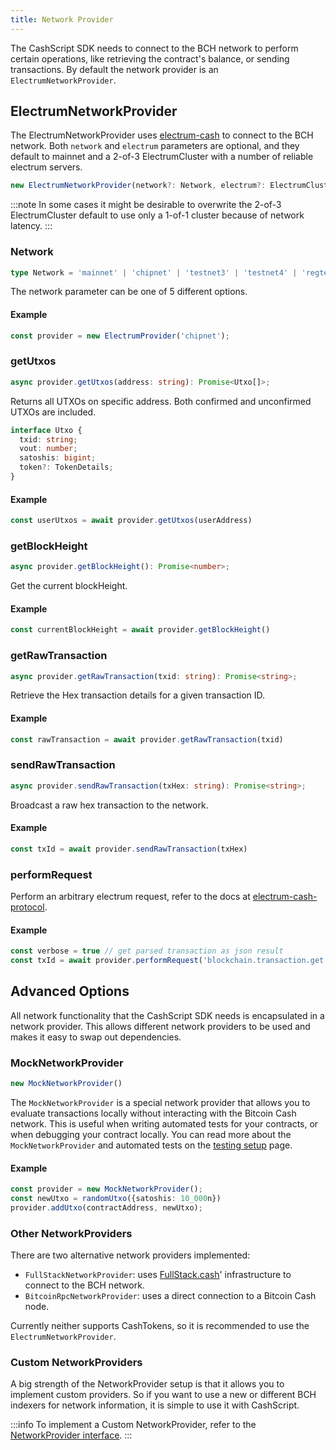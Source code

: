 ```yaml
---
title: Network Provider
---
```


The CashScript SDK needs to connect to the BCH network to perform certain operations, like retrieving the contract's balance, or sending transactions. By default the network provider is an `ElectrumNetworkProvider`.

## ElectrumNetworkProvider

The ElectrumNetworkProvider uses [electrum-cash][electrum-cash] to connect to the BCH network. Both `network` and `electrum` parameters are optional, and they default to mainnet and a 2-of-3 ElectrumCluster with a number of reliable electrum servers.

```ts
new ElectrumNetworkProvider(network?: Network, electrum?: ElectrumCluster)
```

:::note
In some cases it might be desirable to overwrite the 2-of-3 ElectrumCluster default to use only a 1-of-1 cluster because of network latency.
:::


### Network
```ts
type Network = 'mainnet' | 'chipnet' | 'testnet3' | 'testnet4' | 'regtest';
```

The network parameter can be one of 5 different options.

#### Example
```ts
const provider = new ElectrumProvider('chipnet');
```

### getUtxos
```ts
async provider.getUtxos(address: string): Promise<Utxo[]>;
```
Returns all UTXOs on specific address. Both confirmed and unconfirmed UTXOs are included.

```ts
interface Utxo {
  txid: string;
  vout: number;
  satoshis: bigint;
  token?: TokenDetails;
}
```

#### Example
```ts
const userUtxos = await provider.getUtxos(userAddress)
```

### getBlockHeight
```ts
async provider.getBlockHeight(): Promise<number>;
```
Get the current blockHeight.

#### Example
```ts
const currentBlockHeight = await provider.getBlockHeight()
```

### getRawTransaction
```ts
async provider.getRawTransaction(txid: string): Promise<string>;
```

Retrieve the Hex transaction details for a given transaction ID.

#### Example
```ts
const rawTransaction = await provider.getRawTransaction(txid)
```

### sendRawTransaction
```ts
async provider.sendRawTransaction(txHex: string): Promise<string>;
```
Broadcast a raw hex transaction to the network.

#### Example
```ts
const txId = await provider.sendRawTransaction(txHex)
```

### performRequest

Perform an arbitrary electrum request, refer to the docs at [electrum-cash-protocol](https://electrum-cash-protocol.readthedocs.io/en/latest/).

#### Example
```ts
const verbose = true // get parsed transaction as json result
const txId = await provider.performRequest('blockchain.transaction.get', txid, verbose)
```

## Advanced Options

All network functionality that the CashScript SDK needs is encapsulated in a network provider. This allows different network providers to be used and makes it easy to swap out dependencies.

### MockNetworkProvider
```ts
new MockNetworkProvider()
```

The `MockNetworkProvider` is a special network provider that allows you to evaluate transactions locally without interacting with the Bitcoin Cash network. This is useful when writing automated tests for your contracts, or when debugging your contract locally. You can read more about the `MockNetworkProvider` and automated tests on the [testing setup](/docs/sdk/testing-setup) page.

#### Example
```ts
const provider = new MockNetworkProvider();
const newUtxo = randomUtxo({satoshis: 10_000n})
provider.addUtxo(contractAddress, newUtxo);
```

### Other NetworkProviders

There are two alternative network providers implemented:
- `FullStackNetworkProvider`: uses [FullStack.cash][fullstack]' infrastructure to connect to the BCH network.
- `BitcoinRpcNetworkProvider`: uses a direct connection to a Bitcoin Cash node.

Currently neither supports CashTokens, so it is recommended to use the `ElectrumNetworkProvider`.

### Custom NetworkProviders
A big strength of the NetworkProvider setup is that it allows you to implement custom providers. So if you want to use a new or different BCH indexers for network information, it is simple to use it with CashScript.

:::info
To implement a Custom NetworkProvider, refer to the [NetworkProvider interface](https://github.com/CashScript/cashscript/blob/master/packages/cashscript/src/network/NetworkProvider.ts).
:::


[electrum-cash]: https://www.npmjs.com/package/electrum-cash
[fullstack]: https://fullstack.cash/
[bchjs]: https://bchjs.fullstack.cash/
